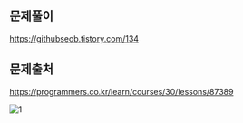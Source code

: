 ## 문제풀이
https://githubseob.tistory.com/134
## 문제출처
https://programmers.co.kr/learn/courses/30/lessons/87389

![1](https://user-images.githubusercontent.com/83795383/137494443-bad85339-d44f-4cc5-a14e-d6bc1f53cc94.jpg)

